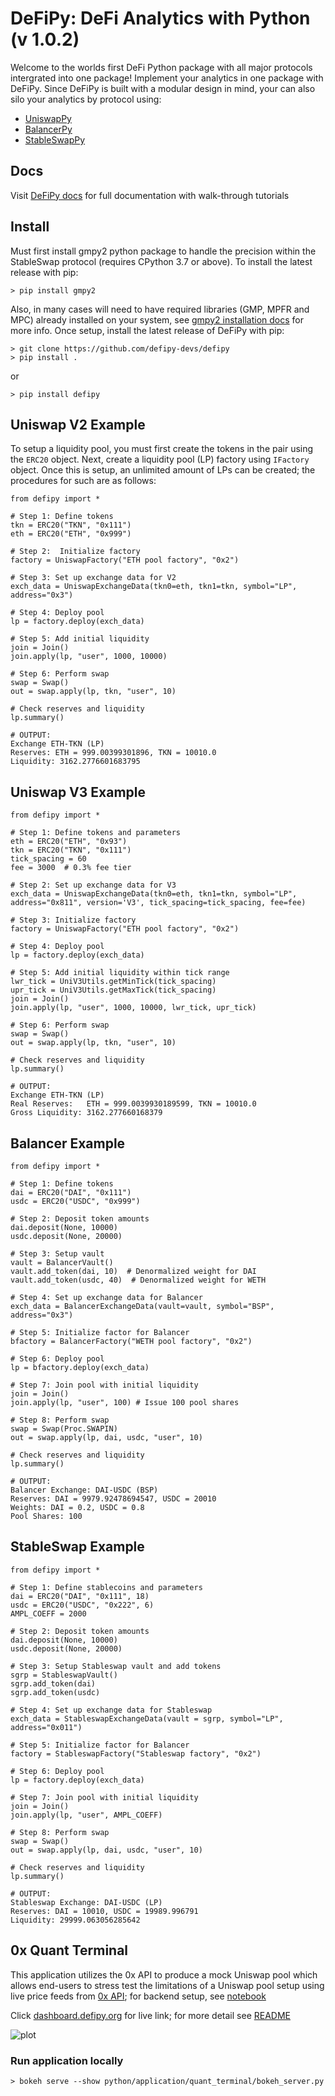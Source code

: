 # DeFiPy: DeFi Analytics with Python (v 1.0.2)

Welcome to the worlds first DeFi Python package with all major protocols intergrated into one package! Implement your analytics in one package with DeFiPy. Since DeFiPy is built with a modular design in mind, your can also silo your analytics by protocol 
using:
* [UniswapPy](https://github.com/defipy-devs/uniswappy)
* [BalancerPy](https://github.com/defipy-devs/balancerpy)
* [StableSwapPy](https://github.com/defipy-devs/stableswappy)

## Docs
Visit [DeFiPy docs](https://defipy.org) for full documentation with walk-through tutorials

## Install
Must first install gmpy2 python package to handle the precision within the StableSwap protocol (requires CPython 3.7 or above). To install the latest release with pip:
```
> pip install gmpy2
```
Also, in many cases will need to have required libraries (GMP, MPFR and MPC) already installed on your system, see [gmpy2 installation docs](https://gmpy2.readthedocs.io/en/latest/install.html) for more info. Once setup, install the latest release of DeFiPy with pip:
```
> git clone https://github.com/defipy-devs/defipy
> pip install .
```
or
```
> pip install defipy
```

Uniswap V2 Example
--------------------------

To setup a liquidity pool, you must first create the tokens in the pair using the `ERC20` object. Next, create a liquidity pool (LP) factory using `IFactory` object. Once this is setup, an unlimited amount of LPs can be created; the procedures for such are as follows:


    from defipy import *
    
    # Step 1: Define tokens
    tkn = ERC20("TKN", "0x111")
    eth = ERC20("ETH", "0x999")
    
    # Step 2:  Initialize factory
    factory = UniswapFactory("ETH pool factory", "0x2")
    
    # Step 3: Set up exchange data for V2
    exch_data = UniswapExchangeData(tkn0=eth, tkn1=tkn, symbol="LP", address="0x3")
    
    # Step 4: Deploy pool
    lp = factory.deploy(exch_data)
    
    # Step 5: Add initial liquidity
    join = Join()
    join.apply(lp, "user", 1000, 10000)
    
    # Step 6: Perform swap
    swap = Swap()
    out = swap.apply(lp, tkn, "user", 10)
    
    # Check reserves and liquidity
    lp.summary()    

    # OUTPUT:
    Exchange ETH-TKN (LP)
    Reserves: ETH = 999.00399301896, TKN = 10010.0
    Liquidity: 3162.2776601683795 

Uniswap V3 Example
--------------------------

    from defipy import *
    
    # Step 1: Define tokens and parameters
    eth = ERC20("ETH", "0x93")
    tkn = ERC20("TKN", "0x111")
    tick_spacing = 60
    fee = 3000  # 0.3% fee tier
    
    # Step 2: Set up exchange data for V3
    exch_data = UniswapExchangeData(tkn0=eth, tkn1=tkn, symbol="LP", address="0x811", version='V3', tick_spacing=tick_spacing, fee=fee)
    
    # Step 3: Initialize factory
    factory = UniswapFactory("ETH pool factory", "0x2")
    
    # Step 4: Deploy pool
    lp = factory.deploy(exch_data)
    
    # Step 5: Add initial liquidity within tick range
    lwr_tick = UniV3Utils.getMinTick(tick_spacing)
    upr_tick = UniV3Utils.getMaxTick(tick_spacing)
    join = Join()
    join.apply(lp, "user", 1000, 10000, lwr_tick, upr_tick)
    
    # Step 6: Perform swap
    swap = Swap()
    out = swap.apply(lp, tkn, "user", 10)
    
    # Check reserves and liquidity
    lp.summary()

    # OUTPUT:
    Exchange ETH-TKN (LP)
    Real Reserves:   ETH = 999.0039930189599, TKN = 10010.0
    Gross Liquidity: 3162.277660168379  
    
Balancer Example
--------------------------   

    from defipy import *
    
    # Step 1: Define tokens
    dai = ERC20("DAI", "0x111")
    usdc = ERC20("USDC", "0x999")
    
    # Step 2: Deposit token amounts
    dai.deposit(None, 10000)
    usdc.deposit(None, 20000)
    
    # Step 3: Setup vault
    vault = BalancerVault()
    vault.add_token(dai, 10)  # Denormalized weight for DAI
    vault.add_token(usdc, 40)  # Denormalized weight for WETH
    
    # Step 4: Set up exchange data for Balancer
    exch_data = BalancerExchangeData(vault=vault, symbol="BSP", address="0x3")
    
    # Step 5: Initialize factor for Balancer
    bfactory = BalancerFactory("WETH pool factory", "0x2")
    
    # Step 6: Deploy pool
    lp = bfactory.deploy(exch_data)
    
    # Step 7: Join pool with initial liquidity
    join = Join()
    join.apply(lp, "user", 100) # Issue 100 pool shares
    
    # Step 8: Perform swap
    swap = Swap(Proc.SWAPIN)
    out = swap.apply(lp, dai, usdc, "user", 10)
    
    # Check reserves and liquidity
    lp.summary()

    # OUTPUT:
    Balancer Exchange: DAI-USDC (BSP)
    Reserves: DAI = 9979.92478694547, USDC = 20010
    Weights: DAI = 0.2, USDC = 0.8
    Pool Shares: 100 
    
StableSwap Example
--------------------------   

    from defipy import *
    
    # Step 1: Define stablecoins and parameters
    dai = ERC20("DAI", "0x111", 18)
    usdc = ERC20("USDC", "0x222", 6)
    AMPL_COEFF = 2000
    
    # Step 2: Deposit token amounts
    dai.deposit(None, 10000)
    usdc.deposit(None, 20000)
    
    # Step 3: Setup Stableswap vault and add tokens
    sgrp = StableswapVault()
    sgrp.add_token(dai)
    sgrp.add_token(usdc)
    
    # Step 4: Set up exchange data for Stableswap
    exch_data = StableswapExchangeData(vault = sgrp, symbol="LP", address="0x011")
    
    # Step 5: Initialize factor for Balancer
    factory = StableswapFactory("Stableswap factory", "0x2")
    
    # Step 6: Deploy pool
    lp = factory.deploy(exch_data)
    
    # Step 7: Join pool with initial liquidity
    join = Join()
    join.apply(lp, "user", AMPL_COEFF)
    
    # Step 8: Perform swap
    swap = Swap()
    out = swap.apply(lp, dai, usdc, "user", 10)
    
    # Check reserves and liquidity
    lp.summary()

    # OUTPUT:
    Stableswap Exchange: DAI-USDC (LP)
    Reserves: DAI = 10010, USDC = 19989.996791
    Liquidity: 29999.063056285642 

## 0x Quant Terminal

This application utilizes the 0x API to produce a mock Uniswap pool which allows end-users to stress test
the limitations of a Uniswap pool setup using live price feeds from [0x API](https://0x.org); for backend setup, see 
[notebook](https://github.com/defipy-devs/defipy/blob/main/notebooks/quant_terminal.ipynb) 

Click [dashboard.defipy.org](https://dashboard.defipy.org/) for live link; for more detail see 
[README](https://github.com/defipy-devs/defipy/tree/main/python/application/quant_terminal#readme) 

![plot](./doc/quant_terminal/screenshot.png)

### Run application locally  

```
> bokeh serve --show python/application/quant_terminal/bokeh_server.py
```    
